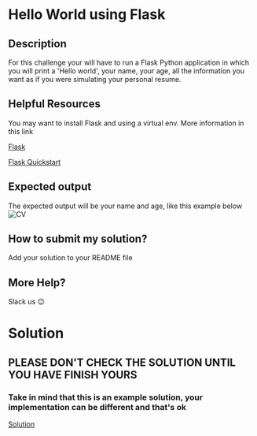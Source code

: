 # Hello World using Flask

## Description

For this challenge your will have to run a Flask Python application in which you will print a 'Hello world', your name, your age, all the information you want as if you were simulating your personal resume.



## Helpful Resources

You may want to install Flask and using a virtual env. More information in this link

[Flask](https://pythonbasics.org/flask-tutorial-hello-world/)

[Flask Quickstart](https://flask.palletsprojects.com/en/2.2.x/quickstart/)


## Expected output

The expected output will be your name and age, like this example below
![CV](../../assets/flask.png)

## How to submit my solution?

Add your solution to your README file

## More Help?

Slack us 😉

# Solution

## PLEASE DON'T CHECK THE SOLUTION UNTIL YOU HAVE FINISH YOURS

### Take in mind that this is an example solution, your implementation can be different and that's ok

[Solution](../sol)
